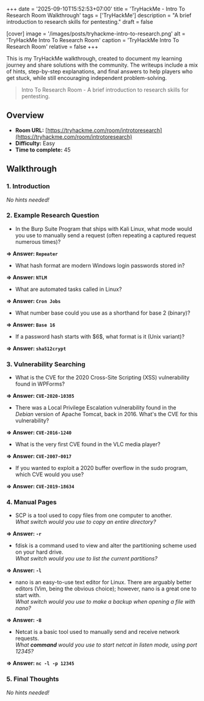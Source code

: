 +++
date = '2025-09-10T15:52:53+07:00'
title = 'TryHackMe - Intro To Research Room Walkthrough'
tags = ['TryHackMe']
description = "A brief introduction to research skills for pentesting." 
draft = false

[cover]
  image = '/images/posts/tryhackme-intro-to-research.png'
  alt = 'TryHackMe Intro To Research Room'
  caption = 'TryHackMe Intro To Research Room'
  relative = false
+++

This is my TryHackMe walkthrough, created to document my learning journey and share solutions with the community. The writeups include a mix of hints, step-by-step explanations, and final answers to help players who get stuck, while still encouraging independent problem-solving.

> Intro To Research Room - A brief introduction to research skills for pentesting.

## Overview

-   **Room URL:** [https://tryhackme.com/room/introtoresearch](https://tryhackme.com/room/introtoresearch)
-   **Difficulty:** Easy
-   **Time to complete:** 45

## Walkthrough

### 1. Introduction

_No hints needed!_

### 2. Example Research Question

-   <p>In the Burp Suite Program that ships with Kali Linux, what mode would you use to manually send a request (often repeating a captured request numerous times)?</p>

**=> Answer: `Repeater`**

-   <p>What hash format are modern Windows login passwords stored in?<br /></p>

**=> Answer: `NTLM`**

-   <p>What are automated tasks called in Linux?</p>

**=> Answer: `Cron Jobs`**

-   <p>What number base could you use as a shorthand for base 2 (binary)?</p>

**=> Answer: `Base 16`**

-   <p>If a password hash starts with $6$, what format is it (Unix variant)?</p>

**=> Answer: `sha512crypt`**

### 3. Vulnerability Searching

-   <p>What is the CVE for the 2020 Cross-Site Scripting (XSS) vulnerability found in WPForms?</p>

**=> Answer: `CVE-2020-10385`**

-   <p>There was a Local Privilege Escalation vulnerability found in the <i>Debian</i> version of Apache Tomcat, back in 2016. What's the CVE for this vulnerability?</p>

**=> Answer: `CVE-2016-1240`**

-   <p>What is the very first CVE found in the VLC media player?</p>

**=> Answer: `CVE-2007-0017`**

-   <p>If you wanted to exploit a 2020 buffer overflow in the sudo program, which CVE would you use?</p>

**=> Answer: `CVE-2019-18634`**

### 4. Manual Pages

-   <p>SCP is a tool used to copy files from one computer to another. <br /><i>What switch would you use to copy an entire directory?</i></p>

**=> Answer: `-r`**

-   <p>fdisk is a command used to view and alter the partitioning scheme used on your hard drive.<br /><i>What switch would you use to list the current partitions?</i></p>

**=> Answer: `-l`**

-   <p>nano is an easy-to-use text editor for Linux. There are arguably better editors (Vim, being the obvious choice); however, nano is a great one to start with.<br /><i>What switch would you use to make a backup when opening a file with nano?</i></p>

**=> Answer: `-B`**

-   <p>Netcat is a basic tool used to manually send and receive network requests. <br /><i>What <b>command</b> would you use to start netcat in listen mode, using port 12345?</i></p>

**=> Answer: `nc -l -p 12345`**

### 5. Final Thoughts

_No hints needed!_
